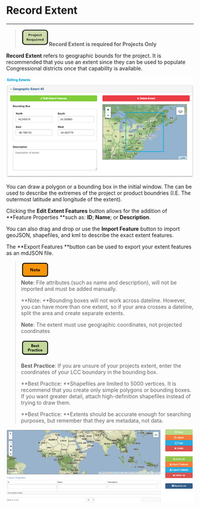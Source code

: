 # Record Extent

---

> ![](/assets/project_required_small.png)**Record Extent is required for Projects Only**

**Record Extent** refers to geographic bounds for the project. It is recommended that you use an extent since they can be used to populate Congressional districts once that capability is available.

![](/assets/extent_screenshot.png)

You can draw a polygon or a bounding box in the initial window. The can be used to describe the extremes of the project or product boundries \(I.E. The outermost latitude and longitude of the extent\).

Clicking the **Edit Extent Features** button allows for the addition of **Feature Properties **such as: **ID**; **Name**; or **Description**.

You can also drag and drop or use the **Import Feature** button to import geoJSON, shapefiles, and kml to describe the exact extent features.

The **Export Features **button can be used to export your extent features as an mdJSON file.

> ![](/assets/note_small.png)  
> **Note**: File attributes \(such as name and description\), will not be imported and must be added manually.  
>   
> **Note: **Bounding boxes will not work across dateline. However, you can have more than one extent, so if your area crosses a dateline, split the area and create separate extents.  
>   
> **Note**: The extent must use geographic coordinates, not projected coordinates
>
> ![](/assets/best_practice_small.png)
>
> **Best Practice**: If you are unsure of your projects extent, enter the coordinates of your LCC boundary in the bounding box.
>
> **Best Practice: **Shapefiles are limited to 5000 vertices. It is recommend that you create only simple polygons or bounding boxes. If you want greater detail, attach high-definition shapefiles instead of trying to draw them.
>
> **Best Practice: **Extents should be accurate enough for searching purposes, but remember that they are metadata, not data.

![](/assets/edit_extent_page.png)

